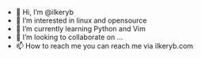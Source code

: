 - 👋 Hi, I’m @ilkeryb
- 👀 I’m interested in linux and opensource
- 🌱 I’m currently learning Python and Vim
- 💞️ I’m looking to collaborate on ...
- 📫 How to reach me you can reach me via ilkeryb.com
<!---
ilkeryb/ilkeryb is a ✨ special ✨ repository because its `README.md` (this file) appears on your GitHub profile.
You can click the Preview link to take a look at your changes.
--->
